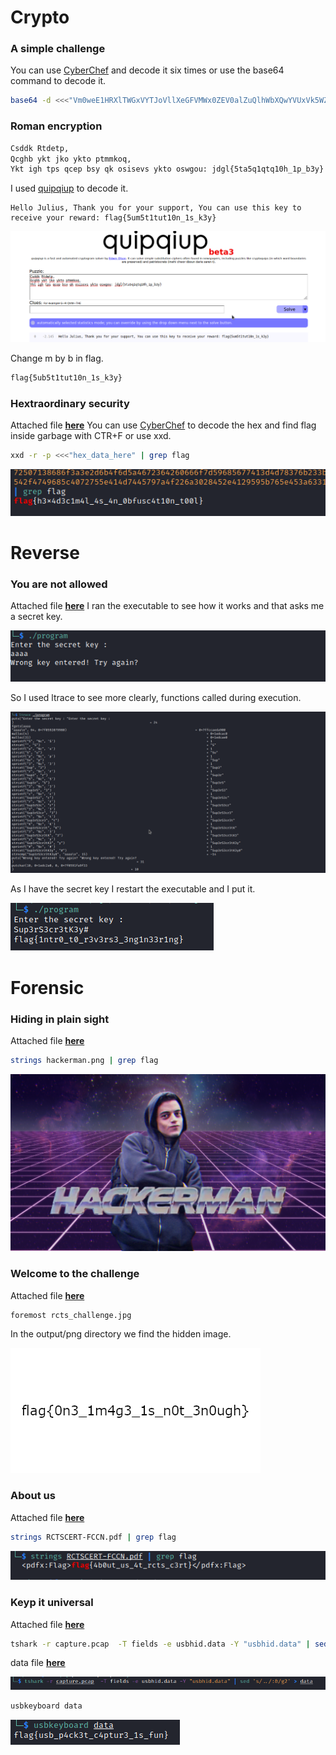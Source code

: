 # Crypto

### A simple challenge

You can use [CyberChef](http://icyberchef.com) and decode it six times or use the base64 command to decode it.

```bash
base64 -d <<<"Vm0weE1HRXlTWGxVYTJoVllXeGFVMWx0ZEV0alZuQlhWbXQwYVUxVk5WZFpWVlUxWVZaS2RHUkVXbFpOYWtVd1dWUkdSbVF4VG5GUmJHaHBVakpvVVZkc1pEUmpNV1JIWTBWb2JGSnJTbTlXYkZaM1RVWmtXR1JIZEZOTmEzQXdWbTF3WVZaWFNuTlhiVVpoVmpOU1RGa3llRk5XTVd3MlVtMXNhVkl5WTNsV1Z6QXhaREZrVmsxWVJsWmhhelZvVld4YWNrMUdjRmhOVlhSclVteEtNVmxyWkRSWFJrcFdZa1JPVjFKc2NGUlZWRXBUVm0xS1IySkZOVk5TUlVVMQ==" | base64 -d | base64 -d | base64 -d | base64 -d | base64 -d
```

### Roman encryption 
```bash
Csddk Rtdetp,
Qcghb ykt jko ykto ptmmkoq,
Ykt igh tps qcep bsy qk osisevs ykto oswgou: jdgl{5ta5q1qtq10h_1p_b3y}
```
I used [quipqiup](https://www.quipqiup.com/) to decode it.

```
Hello Julius, Thank you for your support, You can use this key to receive your reward: flag{5um5t1tut10n_1s_k3y}
```

![quip image](datas/quip.png)

Change m by b in flag.

```bash
flag{5ub5t1tut10n_1s_k3y}
```

### Hextraordinary security
Attached file **[here](datas/garbage)**
You can use [CyberChef](http://icyberchef.com) to decode the hex and find flag inside garbage with CTR+F or use xxd.

```bash
xxd -r -p <<<"hex_data_here" | grep flag
```
![Garbage image](datas/flag_garbage.png)


# Reverse

### You are not allowed 
Attached file **[here](datas/program)**
I ran the executable to see how it works and that asks me a secret key.

![rev0 image](datas/rev0.png)

So I used ltrace to see more clearly, functions called during execution.

![ltrace image](datas/strace_rev.png)

As I have the secret key I restart the executable and I put it.

![flag_rev image](datas/flag_rev.png)


# Forensic


### Hiding in plain sight 
Attached file **[here](datas/hackerman.png)**
```bash
strings hackerman.png | grep flag
```
![quip image](datas/hackerman.png)


### Welcome to the challenge 

Attached file **[here](datas/rcts_challenge.jpg)**

```bash
foremost rcts_challenge.jpg
```

In the output/png directory we find the hidden image.

![hidden image](datas/00000145.png)


### About us

Attached file **[here](datas/RCTSCERT-FCCN.pdf)**

```bash
strings RCTSCERT-FCCN.pdf | grep flag
```
![pdf image](datas/aboutus.png)


### Keyp it universal

Attached file **[here](datas/capture.pcap)**
```bash
tshark -r capture.pcap  -T fields -e usbhid.data -Y "usbhid.data" | sed 's/../:&/g2' > data
```
data file **[here](datas/data)**

![pdf image](datas/tshark.png)
```bash
usbkeyboard data
```
![pdf image](datas/usbkey.png)
